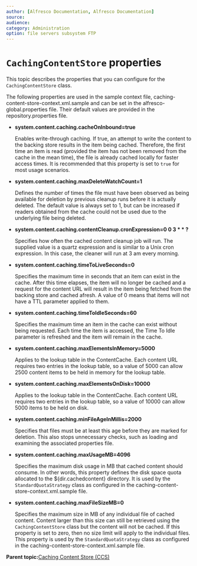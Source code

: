 ```yaml
---
author: [Alfresco Documentation, Alfresco Documentation]
source: 
audience: 
category: Administration
option: file servers subsystem FTP
---
```


# `CachingContentStore` properties

This topic describes the properties that you can configure for the `CachingContentStore` class.

The following properties are used in the sample context file, caching-content-store-context.xml.sample and can be set in the alfresco-global.properties file. Their default values are provided in the repository.properties file.

-   **system.content.caching.cacheOnInbound=true**

    Enables write-through caching. If true, an attempt to write the content to the backing store results in the item being cached. Therefore, the first time an item is read \(provided the item has not been removed from the cache in the mean time\), the file is already cached locally for faster access times. It is recommended that this property is set to `true` for most usage scenarios.

-   **system.content.caching.maxDeleteWatchCount=1**

    Defines the number of times the file must have been observed as being available for deletion by previous cleanup runs before it is actually deleted. The default value is always set to 1, but can be increased if readers obtained from the cache could not be used due to the underlying file being deleted.

-   **system.content.caching.contentCleanup.cronExpression=0 0 3 \* \* ?**

    Specifies how often the cached content cleanup job will run. The supplied value is a quartz expression and is similar to a Unix cron expression. In this case, the cleaner will run at 3 am every morning.

-   **system.content.caching.timeToLiveSeconds=0**

    Specifies the maximum time in seconds that an item can exist in the cache. After this time elapses, the item will no longer be cached and a request for the content URL will result in the item being fetched from the backing store and cached afresh. A value of 0 means that items will not have a TTL parameter applied to them.

-   **system.content.caching.timeToIdleSeconds=60**

    Specifies the maximum time an item in the cache can exist without being requested. Each time the item is accessed, the Time To Idle parameter is refreshed and the item will remain in the cache.

-   **system.content.caching.maxElementsInMemory=5000**

    Applies to the lookup table in the ContentCache. Each content URL requires two entries in the lookup table, so a value of 5000 can allow 2500 content items to be held in memory for the lookup table.

-   **system.content.caching.maxElementsOnDisk=10000**

    Applies to the lookup table in the ContentCache. Each content URL requires two entries in the lookup table, so a value of 10000 can allow 5000 items to be held on disk.

-   **system.content.caching.minFileAgeInMillis=2000**

    Specifies that files must be at least this age before they are marked for deletion. This also stops unnecessary checks, such as loading and examining the associated properties file.

-   **system.content.caching.maxUsageMB=4096**

    Specifies the maximum disk usage in MB that cached content should consume. In other words, this property defines the disk space quota allocated to the $\{dir.cachedcontent\} directory. It is used by the `StandardQuotaStrategy` class as configured in the caching-content-store-context.xml.sample file.

-   **system.content.caching.maxFileSizeMB=0**

    Specifies the maximum size in MB of any individual file of cached content. Content larger than this size can still be retrieved using the `CachingContentStore` class but the content will not be cached. If this property is set to zero, then no size limit will apply to the individual files. This property is used by the `StandardQuotaStrategy` class as configured in the caching-content-store-context.xml.sample file.


**Parent topic:**[Caching Content Store \(CCS\)](../concepts/ccs-home.md)

